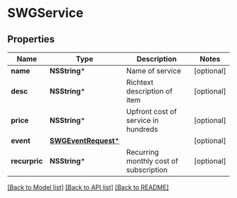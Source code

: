 # SWGService

## Properties
Name | Type | Description | Notes
------------ | ------------- | ------------- | -------------
**name** | **NSString*** | Name of service | [optional] 
**desc** | **NSString*** | Richtext description of item | [optional] 
**price** | **NSString*** | Upfront cost of service in hundreds | [optional] 
**event** | [**SWGEventRequest***](SWGEventRequest.md) |  | [optional] 
**recurpric** | **NSString*** | Recurring monthly cost of subscription | [optional] 

[[Back to Model list]](../README.md#documentation-for-models) [[Back to API list]](../README.md#documentation-for-api-endpoints) [[Back to README]](../README.md)


